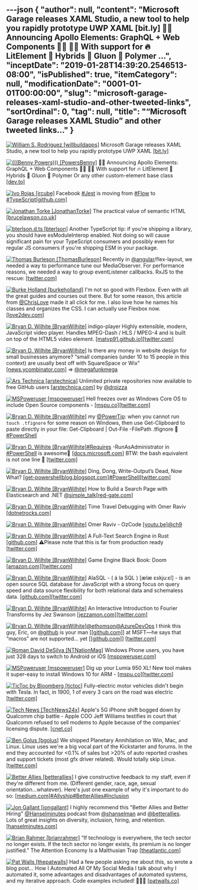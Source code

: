 ---json
{
  "author": null,
  "content": "Microsoft Garage releases XAML Studio, a new tool to help you             rapidly prototype UWP XAML [bit.ly] 🚀🌛 Announcing Apollo Elements: GraphQL + Web Components 👩‍🚀 👨‍🚀 With             support for 🔥 LitElement 👾 Hybrids 🔬 Gluon 🧱 Polymer ...",
  "inceptDate": "2019-01-28T14:39:20.2546513-08:00",
  "isPublished": true,
  "itemCategory": null,
  "modificationDate": "0001-01-01T00:00:00",
  "slug": "microsoft-garage-releases-xaml-studio-and-other-tweeted-links",
  "sortOrdinal": 0,
  "tag": null,
  "title": "“Microsoft Garage releases XAML Studio” and other tweeted links…"
}
---

[<img alt="William S. Rodriguez [willbuildapps]" src="https://songhay.blob.core.windows.net:443/shared-social-twitter/willbuildapps.jpg">](https://t.co/RAnxPcugpP) Microsoft Garage releases XAML Studio, a new tool to help you rapidly prototype UWP XAML [[bit.ly]](http://bit.ly/2CrchqD)

[<img alt="(((Benny Powers))) [PowersBenny]" src="https://songhay.blob.core.windows.net:443/shared-social-twitter/PowersBenny.jpeg">](https://t.co/xj41qN6WVQ) 🚀🌛 Announcing Apollo Elements: GraphQL + Web Components 👩‍🚀 👨‍🚀 With support for 🔥 LitElement 👾 Hybrids 🔬 Gluon 🧱 Polymer Or any other custom-element base class [[dev.to]](https://dev.to/bennypowers/announcing-apollo-elements-5777)

[<img alt="Ivo Rojas [ircube]" src="https://songhay.blob.core.windows.net:443/shared-social-twitter/ircube.jpg">](https://twitter.com/ircube) Facebook [#Jest](http://twitter.com/search?q='%23Jest) is moving from [#Flow](http://twitter.com/search?q='%23Flow) to [#TypeScript](http://twitter.com/search?q='%23TypeScript)[[github.com]](https://github.com/facebook/jest/pull/7554#issuecomment-454358729)

[<img alt="Jonathan Torke [JonathanTorke]" src="https://songhay.blob.core.windows.net:443/shared-social-twitter/JonathanTorke.jpg">](https://t.co/0XkdgvQwZp) The practical value of semantic HTML [[brucelawson.co.uk]](https://www.brucelawson.co.uk/2018/the-practical-value-of-semantic-html/)

[<img alt="bterlson.d.ts [bterlson]" src="https://songhay.blob.core.windows.net:443/shared-social-twitter/bterlson.jpeg">](https://t.co/PVNjxnFsD2) Another TypeScript tip: if you're shipping a library, you should have esModuleInterop enabled. Not doing so will cause significant pain for your TypeScript consumers and possibly even for regular JS consumers if you're shipping ESM in your package. 

[<img alt="Thomas Burleson [ThomasBurleson]" src="https://songhay.blob.core.windows.net:443/shared-social-twitter/ThomasBurleson.jpg">](http://t.co/HxoY76Yhxz) Recently in [@angular](http://twitter.com/@angular)/flex-layout, we needed a way to performance tune our MediaObserver. For performance reasons, we needed a way to group eventListener callbacks. RxJS to the rescue: [[twitter.com]](https://twitter.com/ThomasBurleson/status/1086275992002412544/photo/1)

[<img alt="Burke Holland [burkeholland]" src="https://songhay.blob.core.windows.net:443/shared-social-twitter/burkeholland.jpg">](https://t.co/M8DfQvtgNl) I'm not so good with Flexbox. Even with all the great guides and courses out there. But for some reason, this article from [@ChrisLove](http://twitter.com/@ChrisLove) made it all click for me. I also love how he names his classes and organizes the CSS. I can actually use Flexbox now. [[love2dev.com]](https://love2dev.com/blog/absolute-centering-css/)

[<img alt="Bryan D. Wilhite [BryanWilhite]" src="https://songhay.blob.core.windows.net:443/shared-social-twitter/BryanWilhite.jpeg">](http://t.co/UNdqV0Z1zz) indigo-player Highly extensible, modern, JavaScript video player. Handles MPEG-Dash / HLS / MPEG-4 and is built on top of the HTML5 video element. [[matvp91.github.io]](https://matvp91.github.io/indigo-player/)[[twitter.com]](https://twitter.com/BryanWilhite/status/1086414627284561920/photo/1)

[<img alt="Bryan D. Wilhite [BryanWilhite]" src="https://songhay.blob.core.windows.net:443/shared-social-twitter/BryanWilhite.jpeg">](http://t.co/UNdqV0Z1zz) Is there any money in website design for small businesses anymore? “small companies (under 10 to 15 people in this context) are usually best off with SquareSpace or Wix” [[news.ycombinator.com]](https://news.ycombinator.com/item?id=18945658) =&gt; [@megafunkmega](http://twitter.com/@megafunkmega)

[<img alt="Ars Technica [arstechnica]" src="https://songhay.blob.core.windows.net:443/shared-social-twitter/arstechnica.png">](http://t.co/Ul1NPoX9hd) Unlimited private repositories now available to free GitHub users [[arstechnica.com]](http://arstechnica.com/gadgets/2019/01/free-github-accounts-now-offer-private-repos/) by [@drpizza](http://twitter.com/@drpizza)

[<img alt="MSPoweruser [mspoweruser]" src="https://songhay.blob.core.windows.net:443/shared-social-twitter/mspoweruser.jpg">](https://t.co/vzkkqg4IwR) Hell freezes over as Windows Core OS to include Open Source components - [[mspu.co]](https://mspu.co/2FS3L7t)[[twitter.com]](https://twitter.com/mspoweruser/status/1087145961200275458/photo/1)

[<img alt="Bryan D. Wilhite [BryanWilhite]" src="https://songhay.blob.core.windows.net:443/shared-social-twitter/BryanWilhite.jpeg">](http://t.co/UNdqV0Z1zz) my [@PowerTip](http://twitter.com/@PowerTip): when you cannot run `touch .tfignore` for some reason on Windows, then use Get-Clipboard to paste directly in your file: Get-Clipboard | Out-File -FilePath .tfignore 🧐[#PowerShell](http://twitter.com/search?q='%23PowerShell)

[<img alt="Bryan D. Wilhite [BryanWilhite]" src="https://songhay.blob.core.windows.net:443/shared-social-twitter/BryanWilhite.jpeg">](http://t.co/UNdqV0Z1zz)[#Requires](http://twitter.com/search?q='%23Requires) -RunAsAdministrator in [#PowerShell](http://twitter.com/search?q='%23PowerShell) is awesome🤠 [[docs.microsoft.com]](https://docs.microsoft.com/en-us/powershell/module/microsoft.powershell.core/about/about_requires?view=powershell-4.0) BTW: the bash equivalent is not one line 👻 [[twitter.com]](https://twitter.com/BryanWilhite/status/1083447605835661312/photo/1)

[<img alt="Bryan D. Wilhite [BryanWilhite]" src="https://songhay.blob.core.windows.net:443/shared-social-twitter/BryanWilhite.jpeg">](http://t.co/UNdqV0Z1zz) Ding, Dong, Write-Output’s Dead, Now What? [[get-powershellblog.blogspot.com]](https://get-powershellblog.blogspot.com/2017/06/lets-kill-write-output.html)[#PowerShell](http://twitter.com/search?q='%23PowerShell)[[twitter.com]](https://twitter.com/BryanWilhite/status/1083535855304634368/photo/1)

[<img alt="Bryan D. Wilhite [BryanWilhite]" src="https://songhay.blob.core.windows.net:443/shared-social-twitter/BryanWilhite.jpeg">](http://t.co/UNdqV0Z1zz) How to Build a Search Page with Elasticsearch and .NET [@simple_talk](http://twitter.com/@simple_talk)[[red-gate.com]](https://www.red-gate.com/simple-talk/dotnet/net-development/how-to-build-a-search-page-with-elasticsearch-and-net/)

[<img alt="Bryan D. Wilhite [BryanWilhite]" src="https://songhay.blob.core.windows.net:443/shared-social-twitter/BryanWilhite.jpeg">](http://t.co/UNdqV0Z1zz) Time Travel Debugging with Omer Raviv [[dotnetrocks.com]](http://www.dotnetrocks.com/?show=1613)

[<img alt="Bryan D. Wilhite [BryanWilhite]" src="https://songhay.blob.core.windows.net:443/shared-social-twitter/BryanWilhite.jpeg">](http://t.co/UNdqV0Z1zz) Omer Raviv - OzCode [[youtu.be]](https://youtu.be/w4BEpUymI-c)[@ch9](http://twitter.com/@ch9)

[<img alt="Bryan D. Wilhite [BryanWilhite]" src="https://songhay.blob.core.windows.net:443/shared-social-twitter/BryanWilhite.jpeg">](http://t.co/UNdqV0Z1zz) A Full-Text Search Engine in Rust [[github.com]](https://github.com/toshi-search/Toshi) ⚠️Please note that this is far from production ready [[twitter.com]](https://twitter.com/BryanWilhite/status/1085333797032214528/photo/1)

[<img alt="Bryan D. Wilhite [BryanWilhite]" src="https://songhay.blob.core.windows.net:443/shared-social-twitter/BryanWilhite.jpeg">](http://t.co/UNdqV0Z1zz) Game Engine Black Book: Doom [[amazon.com]](https://www.amazon.com/Game-Engine-Black-Book-Doom/dp/1987418433?SubscriptionId=1SW6D7X6ZXXR92KVX0G2&tag=thekintespacec00&linkCode=xm2&camp=2025&creative=165953&creativeASIN=1987418433)[[twitter.com]](https://twitter.com/BryanWilhite/status/1085337448916209664/photo/1)

[<img alt="Bryan D. Wilhite [BryanWilhite]" src="https://songhay.blob.core.windows.net:443/shared-social-twitter/BryanWilhite.jpeg">](http://t.co/UNdqV0Z1zz) AlaSQL - ( à la SQL ) [ælæ ɛskju:ɛl] - is an open source SQL database for JavaScript with a strong focus on query speed and data source flexibility for both relational data and schemaless data. [[github.com]](https://github.com/agershun/alasql)[[twitter.com]](https://twitter.com/BryanWilhite/status/1085334108761276416/photo/1)

[<img alt="Bryan D. Wilhite [BryanWilhite]" src="https://songhay.blob.core.windows.net:443/shared-social-twitter/BryanWilhite.jpeg">](http://t.co/UNdqV0Z1zz) An Interactive Introduction to Fourier Transforms by Jez Swanson [[jezzamon.com]](http://www.jezzamon.com/fourier/index.html)[[twitter.com]](https://twitter.com/BryanWilhite/status/1085974239839084544/photo/1)

[<img alt="Bryan D. Wilhite [BryanWilhite]" src="https://songhay.blob.core.windows.net:443/shared-social-twitter/BryanWilhite.jpeg">](http://t.co/UNdqV0Z1zz)[@ethomson](http://twitter.com/@ethomson)[@AzureDevOps](http://twitter.com/@AzureDevOps) I think this guy, Eric, on [@github](http://twitter.com/@github) is your man [[[github.com]](https://github.com/ericsciple)] at MSFT—he says that “macros” are not supported… yet [[[github.com]](https://github.com/Microsoft/azure-pipelines-tasks/issues/9235#issuecomment-451982478)] [[twitter.com]](https://twitter.com/BryanWilhite/status/1086334163836329984/photo/1)

[<img alt="Roman David DeSilva [NTNationMag]" src="https://songhay.blob.core.windows.net:443/shared-social-twitter/NTNationMag.jpeg">](https://t.co/G8l6Hka4AN) Windows Phone users, you have just 328 days to switch to Android or iOS [[mspoweruser.com]](https://mspoweruser.com/windows-phone-users-you-have-just-328-days-to-switch-to-android-or-ios/)

[<img alt="MSPoweruser [mspoweruser]" src="https://songhay.blob.core.windows.net:443/shared-social-twitter/mspoweruser.jpg">](https://t.co/vzkkqg4IwR) Dig up your Lumia 950 XL! New tool makes it super-easy to install Windows 10 for ARM - [[mspu.co]](https://mspu.co/2FV6RHy)[[twitter.com]](https://twitter.com/mspoweruser/status/1088179562582892546/photo/1)

[<img alt="TicToc by Bloomberg [tictoc]" src="https://songhay.blob.core.windows.net:443/shared-social-twitter/tictoc.jpg">](https://t.co/O0sSpXABY4) Fully-electric motor vehicles didn't begin with Tesla. In fact, in 1900, 1 of every 3 cars on the road was electric [[twitter.com]](https://twitter.com/tictoc/status/1082640632647241728/video/1)

[<img alt="Tech News [TechNews24x]" src="https://songhay.blob.core.windows.net:443/shared-social-twitter/TechNews24x.jpg">](https://t.co/EPYC1cfnBW) Apple's 5G iPhone shift bogged down by Qualcomm chip battle - Apple COO Jeff Williams testifies in court that Qualcomm refused to sell modems to Apple because of the companies' licensing dispute. [[cnet.co]](https://cnet.co/2FyaMKo)

[<img alt="Ben Golus [bgolus]" src="https://songhay.blob.core.windows.net:443/shared-social-twitter/bgolus.png">](https://t.co/3lLejrOfss) We shipped Planetary Annihilation on Win, Mac, and Linux. Linux uses we're a big vocal part of the Kickstarter and forums. In the end they accounted for &lt;0.1% of sales but &gt;20% of auto reported crashes and support tickets (most gfx driver related). Would totally skip Linux. [[twitter.com]](https://twitter.com/flibitijibibo/status/1079575301485723648)

[<img alt="Better Allies [betterallies]" src="https://songhay.blob.core.windows.net:443/shared-social-twitter/betterallies.jpg">](https://t.co/cQ6yH4ch1m) I give constructive feedback to my staff, even if they're different from me. (Different gender, race, age, sexual orientation...whatever). Here's just one example of why it's important to do so: [[medium.com]](https://medium.com/the-cut/am-i-guilty-of-age-discrimination-at-work-77cd6a85597f)[#Allyship](http://twitter.com/search?q='%23Allyship)[#BetterAllies](http://twitter.com/search?q='%23BetterAllies)[#Inclusion](http://twitter.com/search?q='%23Inclusion)

[<img alt="Jon Gallant [jongallant]" src="https://songhay.blob.core.windows.net:443/shared-social-twitter/jongallant.jpg">](https://t.co/9GdmjANTxD) I highly recommend this "Better Allies and Better Hiring" [@Hanselminutes](http://twitter.com/@Hanselminutes) podcast from [@shanselman](http://twitter.com/@shanselman) and [@betterallies](http://twitter.com/@betterallies). Lots of great insights on diversity, inclusion, hiring, and retention. [[hanselminutes.com]](https://www.hanselminutes.com/664/better-allies-and-better-hiring-with-karen-catlin)

[<img alt="Brian Rahmer [brianrahmer]" src="https://songhay.blob.core.windows.net:443/shared-social-twitter/brianrahmer.jpg">](https://t.co/4ADaZ5mogI) “If technology is everywhere, the tech sector no longer exists. If the tech sector no longer exists, its premium is no longer justified.” The Attention Economy Is a Malthusian Trap [[theatlantic.com]](https://www.theatlantic.com/ideas/archive/2019/01/is-the-age-of-tech-over/580504/?utm_medium=offsite&utm_source=medium&utm_campaign=all)

[<img alt="Pat Walls [thepatwalls]" src="https://songhay.blob.core.windows.net:443/shared-social-twitter/thepatwalls.jpg">](https://t.co/ZQHymRQ4ps) Had a few people asking me about this, so wrote a blog post... How I Automated All Of My Social Media I talk about why I automated it, some advantages and disadvantages of automated systems, and my iterative approach. Code examples included! 🤖🤖🤖 [[patwalls.co]](https://patwalls.co/how-i-automated-all-of-my-social-media)
